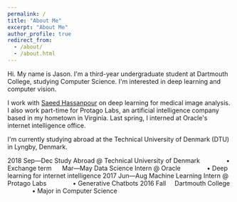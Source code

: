 ```yaml
---
permalink: /
title: "About Me"
excerpt: "About Me"
author_profile: true
redirect_from: 
  - /about/
  - /about.html
---
```


Hi. My name is Jason. I'm a third-year undergraduate student at Dartmouth College, studying Computer Science. I'm interested in deep learning and computer vision.

I work with [Saeed Hassanpour](https://www.hassanpourlab.com/) on deep learning for medical image analysis. I also work part-time for Protago Labs, an artificial intelligence company based in my hometown in Virginia. Last spring, I interned at Oracle's internet intelligence office.

I'm currently studying abroad at the Technical University of Denmark (DTU) in Lyngby, Denmark.

2018 Sep&mdash;Dec Study Abroad @ Technical University of Denmark
&nbsp;&nbsp;&nbsp;&nbsp;&nbsp;&nbsp;&nbsp;&nbsp;&nbsp;&nbsp;&nbsp;&nbsp;&nbsp;&nbsp;&#8226; Exchange term
&nbsp;&nbsp;&nbsp;&nbsp;&nbsp;Mar&mdash;May Data Science Intern @ Oracle
&nbsp;&nbsp;&nbsp;&nbsp;&nbsp;&nbsp;&nbsp;&nbsp;&nbsp;&nbsp;&nbsp;&nbsp;&nbsp;&nbsp;&#8226; Deep learning for internet intelligence
2017 Jun&mdash;Aug Machine Learning Intern @ Protago Labs
&nbsp;&nbsp;&nbsp;&nbsp;&nbsp;&nbsp;&nbsp;&nbsp;&nbsp;&nbsp;&nbsp;&nbsp;&nbsp;&nbsp;&#8226; Generative Chatbots
2016 Fall&nbsp;&nbsp;&nbsp;&nbsp; Dartmouth College
&nbsp;&nbsp;&nbsp;&nbsp;&nbsp;&nbsp;&nbsp;&nbsp;&nbsp;&nbsp;&nbsp;&nbsp;&nbsp;&nbsp;&#8226; Major in Computer Science
